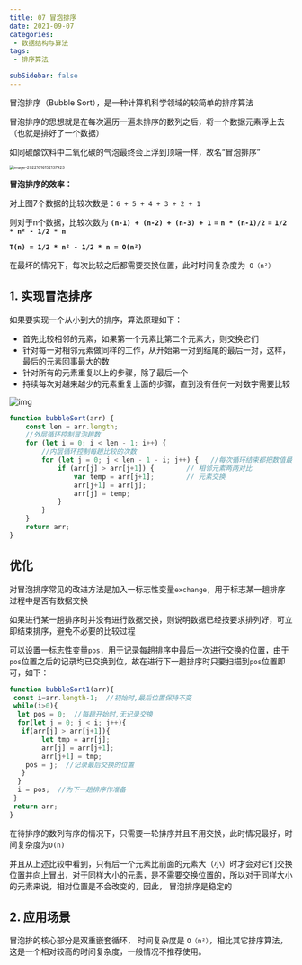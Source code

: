 ```yaml
---
title: 07 冒泡排序
date: 2021-09-07
categories: 
 - 数据结构与算法
tags:
 - 排序算法

subSidebar: false
---
```



冒泡排序（Bubble Sort），是一种计算机科学领域的较简单的排序算法

冒泡排序的思想就是在每次遍历一遍未排序的数列之后，将一个数据元素浮上去（也就是排好了一个数据）

如同碳酸饮料中二氧化碳的气泡最终会上浮到顶端一样，故名“冒泡排序”

<img src="https://could-img.oss-cn-hangzhou.aliyuncs.com/202210161523445.png" alt="image-20221016152137923" style="zoom: 50%;" />

**冒泡排序的效率：**

对上图7个数据的比较次数是：`6 + 5 + 4 + 3 + 2 + 1`

则对于n个数据，比较次数为 **`(n-1) + (n-2) + (n-3) + 1`** = **`n * (n-1)/2`** = **` 1/2 * n² - 1/2 * n `**

**`T(n) = 1/2 * n² - 1/2 * n = O(n²)`**

在最坏的情况下，每次比较之后都需要交换位置，此时时间复杂度为` O（n²）`

## 1. 实现冒泡排序

如果要实现一个从小到大的排序，算法原理如下：

- 首先比较相邻的元素，如果第一个元素比第二个元素大，则交换它们
- 针对每一对相邻元素做同样的工作，从开始第一对到结尾的最后一对，这样，最后的元素回事最大的数
- 针对所有的元素重复以上的步骤，除了最后一个
- 持续每次对越来越少的元素重复上面的步骤，直到没有任何一对数字需要比较

![img](https://could-img.oss-cn-hangzhou.aliyuncs.com/202210161524893.gif)


```js
function bubbleSort(arr) {
    const len = arr.length;
    //外层循环控制冒泡趟数
    for (let i = 0; i < len - 1; i++) {   
        //内层循环控制每趟比较的次数
        for (let j = 0; j < len - 1 - i; j++) {   //每次循环结束都把数值最高的排到后面
            if (arr[j] > arr[j+1]) {        // 相邻元素两两对比
                var temp = arr[j+1];        // 元素交换
                arr[j+1] = arr[j];
                arr[j] = temp;
            }
        }
    }
    return arr;
}
```


## 优化

对冒泡排序常见的改进方法是加入一标志性变量`exchange`，用于标志某一趟排序过程中是否有数据交换

如果进行某一趟排序时并没有进行数据交换，则说明数据已经按要求排列好，可立即结束排序，避免不必要的比较过程

可以设置一标志性变量`pos`，用于记录每趟排序中最后一次进行交换的位置，由于`pos`位置之后的记录均已交换到位，故在进行下一趟排序时只要扫描到`pos`位置即可，如下：

```js
function bubbleSort1(arr){
 const i=arr.length-1;  //初始时,最后位置保持不变  
 while(i>0){
  let pos = 0;  //每趟开始时,无记录交换
  for(let j = 0; j < i; j++){
   if(arr[j] > arr[j+1]){
        let tmp = arr[j];
        arr[j] = arr[j+1];
        arr[j+1] = tmp;
    pos = j;  //记录最后交换的位置  
   }   
  }
  i = pos;  //为下一趟排序作准备
 }
 return arr;
}
```

在待排序的数列有序的情况下，只需要一轮排序并且不用交换，此时情况最好，时间复杂度为`O(n)`

并且从上述比较中看到，只有后一个元素比前面的元素大（小）时才会对它们交换位置并向上冒出，对于同样大小的元素，是不需要交换位置的，所以对于同样大小的元素来说，相对位置是不会改变的，因此， 冒泡排序是稳定的

## 2. 应用场景

冒泡排的核心部分是双重嵌套循环， 时间复杂度是 `O（n²）`，相比其它排序算法，这是一个相对较高的时间复杂度，一般情况不推荐使用。